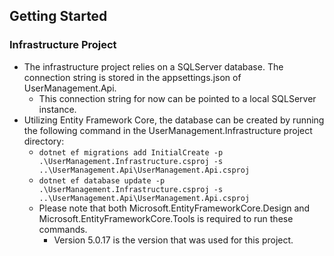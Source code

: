 ## Getting Started

### Infrastructure Project
  * The infrastructure project relies on a SQLServer database. The connection string is stored in the appsettings.json of UserManagement.Api.
    * This connection string for now can be pointed to a local SQLServer instance.
  * Utilizing Entity Framework Core, the database can be created by running the following command in the UserManagement.Infrastructure project directory:
    * `dotnet ef migrations add InitialCreate -p .\UserManagement.Infrastructure.csproj -s ..\UserManagement.Api\UserManagement.Api.csproj`
    * `dotnet ef database update -p .\UserManagement.Infrastructure.csproj -s ..\UserManagement.Api\UserManagement.Api.csproj`
    * Please note that both Microsoft.EntityFrameworkCore.Design and Microsoft.EntityFrameworkCore.Tools is required to run these commands. 
      * Version 5.0.17 is the version that was used for this project.
